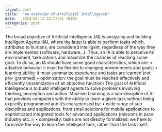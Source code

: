 ```yaml
---
layout: post
title:  "An overview of Artificial Intelligence"
date:   2024-02-13 22:17:01 +0100
categories: post
---
```


The broad objective of Artificial Intelligence (AI) is analyzing and building Intelligent
Agents (IA), where the latter is able to perform tasks which, attributed to humans, are
considered intelligent, regardless of the way they are implemented (software, hardware...).
Thus, an IA is able to perceive its environment, take actions and maximize the
chances of reaching some goal. To do so, an IA should have some good characteristics,
which are:
• adaptive behavior: it must be flexible to changing environments and goals;
• learning ability: it must summarize experience and tasks are learned (not pro-
grammed)
• optimization: the goal must be reached effectively and efficiently (maximization of
an objective function)
The goal of Artificial Intelligence is to build intelligent agents to solve problems
involving thinking, perception and action.
Machine Learning is a sub-discipline of AI that provides computers with the ability
to learn a given task without being explicitly programmed and it’s characterised by:
• wide range of sub disciplines and applications, from small solutions for mobile
applications to sophisticated integrated tools for advanced applications (missions
in pace industry etc..);
• complexity: tasks are not directly formalized; we have to formalize the way to learn
the intelligent task, rather than the task itself.